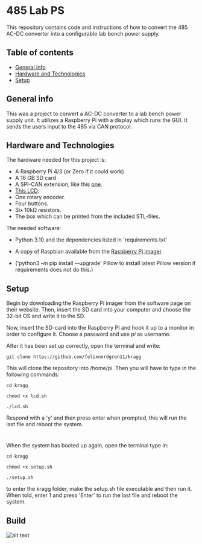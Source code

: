 # 485 Lab PS
This repository contains code and instructions of how to convert the 485 AC-DC converter into a configurable lab bench power supply.

## Table of contents
* [General info](#general-info)
* [Hardware and Technologies](*hardware-and-technologies)
* [Setup](#setup)

## General info

This was a project to convert a AC-DC converter to a lab bench power supply unit. It utilizes a Raspberry Pi with a display which runs the GUI. It sends the users input to the 485 via CAN protocol. 

## Hardware and Technologies
The hardware needed for this project is:

* A Raspberry Pi 4/3 (or Zero if it could work)
* A 16 GB SD card
* A SPI-CAN extension, like this [one](https://www.electrokit.com/produkt/can-bus-modul-mcp2515-tja1050-spi/).
* [This LCD](https://www.electrokit.com/produkt/3-5-tft-display-for-raspberry-pi-med-touch/).
* One rotary encoder.
* Four buttons.
* Six 10kΩ resistors.
* The box which can be printed from the included STL-files.

The needed software:
* Python 3.10 and the dependencies listed in 'requirements.txt'
* A copy of Raspbian available from the [Raspberry Pi imager](https://www.raspberrypi.com/software/)

* ('python3 -m pip install --upgrade' Pillow to install latest Pillow version if requirements does not do this.)

## Setup

Begin by downloading the Raspberry Pi imager from the software page on their website. Then, insert the SD card into your computer and choose the 32-bit OS and write it to the SD. 

Now, insert the SD-card into the Raspberry PI and hook it up to a monitor in order to configure it. Choose a password and use *pi* as username. 

After it has been set up correctly, open the terminal and write:
```shell
git clone https://github.com/felixnordgren11/kragg
```
This will clone the repository into /home/pi.
Then you will have to type in the following commands:

```shell
cd kragg

chmod +x lcd.sh

./lcd.sh
```
Respond with a 'y' and then press enter when prompted, this will run the last file and reboot the system.
#
When the system has booted up again, open the terminal type in:
```shell
cd kragg

chmod +x setup.sh

./setup.sh
```
to enter the kragg folder, make the setup.sh file executable and then run it. When told, enter 1 and press 'Enter' to run the last file and reboot the system.



## Build

![alt text](https://github.com/felixnordgren11/kragg/dickmas.jpg?raw=true)


